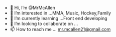 - 👋 Hi, I’m @MrMcAllen
- 👀 I’m interested in ...MMA, Music, Hockey,Family
- 🌱 I’m currently learning ...Front end developing
- 💞️ I’m looking to collaborate on ...
- 📫 How to reach me ... mr.mcallen21@gmail.com

<!---
MrMcAllen/MrMcAllen is a ✨ special ✨ repository because its `README.md` (this file) appears on your GitHub profile.
You can click the Preview link to take a look at your changes.
--->
